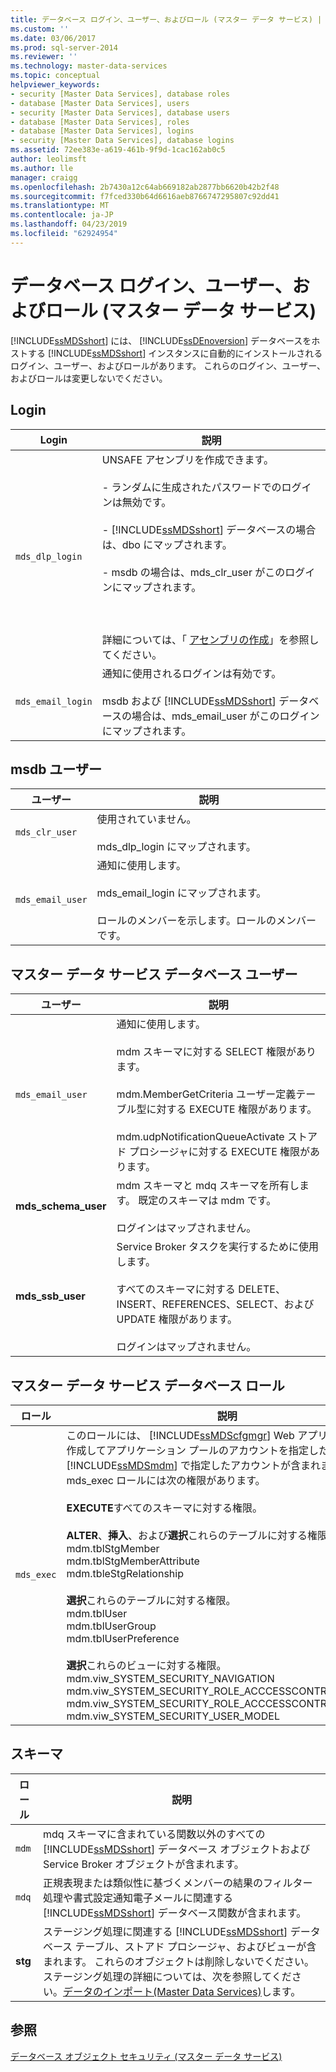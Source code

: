 ```yaml
---
title: データベース ログイン、ユーザー、およびロール (マスター データ サービス) | Microsoft Docs
ms.custom: ''
ms.date: 03/06/2017
ms.prod: sql-server-2014
ms.reviewer: ''
ms.technology: master-data-services
ms.topic: conceptual
helpviewer_keywords:
- security [Master Data Services], database roles
- database [Master Data Services], users
- security [Master Data Services], database users
- database [Master Data Services], roles
- database [Master Data Services], logins
- security [Master Data Services], database logins
ms.assetid: 72ee383e-a619-461b-9f9d-1cac162ab0c5
author: leolimsft
ms.author: lle
manager: craigg
ms.openlocfilehash: 2b7430a12c64ab669182ab2877bb6620b42b2f48
ms.sourcegitcommit: f7fced330b64d6616aeb8766747295807c92dd41
ms.translationtype: MT
ms.contentlocale: ja-JP
ms.lasthandoff: 04/23/2019
ms.locfileid: "62924954"
---
```

# <a name="database-logins-users-and-roles-master-data-services"></a>データベース ログイン、ユーザー、およびロール (マスター データ サービス)
  [!INCLUDE[ssMDSshort](../includes/ssmdsshort-md.md)] には、 [!INCLUDE[ssDEnoversion](../includes/ssdenoversion-md.md)] データベースをホストする [!INCLUDE[ssMDSshort](../includes/ssmdsshort-md.md)] インスタンスに自動的にインストールされるログイン、ユーザー、およびロールがあります。 これらのログイン、ユーザー、およびロールは変更しないでください。  
  
## <a name="logins"></a>Login  
  
|Login|説明|  
|-----------|-----------------|  
|`mds_dlp_login`|UNSAFE アセンブリを作成できます。<br /><br /> - ランダムに生成されたパスワードでのログインは無効です。<br /><br /> - [!INCLUDE[ssMDSshort](../includes/ssmdsshort-md.md)] データベースの場合は、dbo にマップされます。<br /><br /> - msdb の場合は、mds_clr_user がこのログインにマップされます。<br /><br /> <br /><br /> 詳細については、「 [アセンブリの作成](../relational-databases/clr-integration/assemblies/creating-an-assembly.md)」を参照してください。|  
|`mds_email_login`|通知に使用されるログインは有効です。<br /><br /> msdb および [!INCLUDE[ssMDSshort](../includes/ssmdsshort-md.md)] データベースの場合は、mds_email_user がこのログインにマップされます。|  
  
## <a name="msdb-users"></a>msdb ユーザー  
  
|ユーザー|説明|  
|----------|-----------------|  
|`mds_clr_user`|使用されていません。<br /><br /> mds_dlp_login にマップされます。|  
|`mds_email_user`|通知に使用します。<br /><br /> mds_email_login にマップされます。<br /><br /> ロールのメンバーを示します。ロールのメンバーです。|  
  
## <a name="master-data-services-database-users"></a>マスター データ サービス データベース ユーザー  
  
|ユーザー|説明|  
|----------|-----------------|  
|`mds_email_user`|通知に使用します。<br /><br /> mdm スキーマに対する SELECT 権限があります。<br /><br /> mdm.MemberGetCriteria ユーザー定義テーブル型に対する EXECUTE 権限があります。<br /><br /> mdm.udpNotificationQueueActivate ストアド プロシージャに対する EXECUTE 権限があります。|  
|**mds_schema_user**|mdm スキーマと mdq スキーマを所有します。 既定のスキーマは mdm です。<br /><br /> ログインはマップされません。|  
|**mds_ssb_user**|Service Broker タスクを実行するために使用します。<br /><br /> すべてのスキーマに対する DELETE、INSERT、REFERENCES、SELECT、および UPDATE 権限があります。<br /><br /> ログインはマップされません。|  
  
## <a name="master-data-services-database-role"></a>マスター データ サービス データベース ロール  
  
|ロール|説明|  
|----------|-----------------|  
|`mds_exec`|このロールには、 [!INCLUDE[ssMDScfgmgr](../includes/ssmdscfgmgr-md.md)] Web アプリケーションを作成してアプリケーション プールのアカウントを指定したときに [!INCLUDE[ssMDSmdm](../includes/ssmdsmdm-md.md)] で指定したアカウントが含まれます。 mds_exec ロールには次の権限があります。<br /><br /> **EXECUTE**すべてのスキーマに対する権限。<br /><br /> **ALTER**、**挿入**、および**選択**これらのテーブルに対する権限。<br />mdm.tblStgMember<br />mdm.tblStgMemberAttribute<br />mdm.tbleStgRelationship<br /><br /> **選択**これらのテーブルに対する権限。<br />mdm.tblUser<br />mdm.tblUserGroup<br />mdm.tblUserPreference<br /><br /> **選択**これらのビューに対する権限。<br />mdm.viw_SYSTEM_SECURITY_NAVIGATION<br />mdm.viw_SYSTEM_SECURITY_ROLE_ACCCESSCONTROL<br />mdm.viw_SYSTEM_SECURITY_ROLE_ACCCESSCONTROL_MEMBER<br />mdm.viw_SYSTEM_SECURITY_USER_MODEL|  
  
## <a name="schemas"></a>スキーマ  
  
|ロール|説明|  
|----------|-----------------|  
|`mdm`|mdq スキーマに含まれている関数以外のすべての [!INCLUDE[ssMDSshort](../includes/ssmdsshort-md.md)] データベース オブジェクトおよび Service Broker オブジェクトが含まれます。|  
|`mdq`|正規表現または類似性に基づくメンバーの結果のフィルター処理や書式設定通知電子メールに関連する [!INCLUDE[ssMDSshort](../includes/ssmdsshort-md.md)] データベース関数が含まれます。|  
|**stg**|ステージング処理に関連する [!INCLUDE[ssMDSshort](../includes/ssmdsshort-md.md)] データベース テーブル、ストアド プロシージャ、およびビューが含まれます。 これらのオブジェクトは削除しないでください。 ステージング処理の詳細については、次を参照してください。[データのインポート&#40;Master Data Services&#41;](overview-importing-data-from-tables-master-data-services.md)します。|  
  
## <a name="see-also"></a>参照  
 [データベース オブジェクト セキュリティ (マスター データ サービス)](../../2014/master-data-services/database-object-security-master-data-services.md)  
  
  
